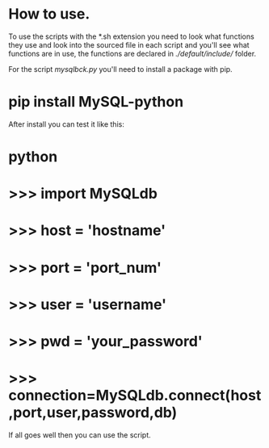 # How to use.

To use the scripts with the *.sh extension you need to look what functions they use and look into the sourced file in each script
and you'll see what functions are in use, the functions are declared in *./default/include/* folder.

For the script *mysqlbck.py* you'll need to install a package with pip.

  # pip install MySQL-python
  
  After install you can test it like this:
  
  # python
  # >>> import MySQLdb
  # >>> host = 'hostname'
  # >>> port = 'port_num'
  # >>> user = 'username'
  # >>> pwd = 'your_password'
  # >>> connection=MySQLdb.connect(host,port,user,password,db)
  
  If all goes well then you can use the script.

